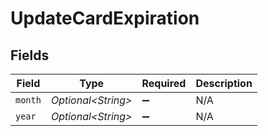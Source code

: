 # UpdateCardExpiration


## Fields

| Field               | Type                | Required            | Description         |
| ------------------- | ------------------- | ------------------- | ------------------- |
| `month`             | *Optional\<String>* | :heavy_minus_sign:  | N/A                 |
| `year`              | *Optional\<String>* | :heavy_minus_sign:  | N/A                 |